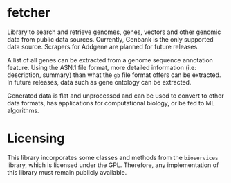 # fetcher
Library to search and retrieve genomes, genes, vectors and other genomic data from public data sources.
Currently, Genbank is the only supported data source. Scrapers for Addgene are planned for future releases.

A list of all genes can be extracted from a genome sequence annotation feature.
Using the ASN.1 file format, more detailed information (i.e: description, summary) than what the `gb` file format
offers can be extracted. In future releases, data such as gene ontology can be extracted.

Generated data is flat and unprocessed and can be used to convert to other data formats, has applications for
computational biology, or be fed to ML algorithms.

# Licensing

This library incorporates some classes and methods from the `bioservices` library, which is licensed under the GPL.
Therefore, any implementation of this library must remain publicly available.